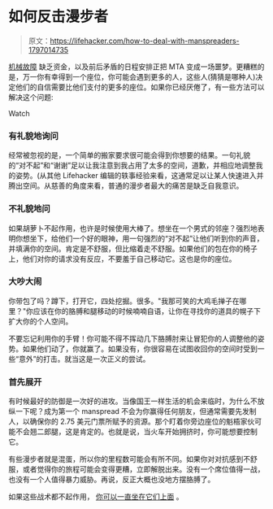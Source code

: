 # 如何反击漫步者

> 原文：<https://lifehacker.com/how-to-deal-with-manspreaders-1797014735>

[机械故障](http://fusion.kinja.com/how-the-mta-got-so-broke-1795903465) 缺乏资金，以及前后矛盾的日程安排正把 MTA 变成一场噩梦。更糟糕的是，万一你有幸得到一个座位，你可能会遇到更多的人，这些人(猜猜是哪种人)决定他们的自信需要比他们支付的更多的座位。如果你已经厌倦了，有一些方法可以解决这个问题:

Watch

### 有礼貌地询问

经常被忽视的是，一个简单的搬家要求很可能会得到你想要的结果。一句礼貌的“对不起”和“谢谢”足以让我注意到我占用了太多的空间，道歉，并相应地调整我的姿势。(从其他 Lifehacker 编辑的轶事经验来看，这通常足以让某人快速进入并腾出空间。从慈善的角度来看，普通的漫步者最大的痛苦是缺乏自我意识。

### 不礼貌地问

如果胡萝卜不起作用，也许是时候使用大棒了。想坐在一个男式的邻座？强烈地表明你想坐下，给他们一个好的眼神，用一句强烈的“对不起”让他们听到你的声音，并填满你的空间。肯定是不舒服，但比缩着走不舒服。如果他们的包在你的椅子上，他们对你的请求没有反应，不要羞于自己移动它。这也是你的座位。

### 大吵大闹

你带包了吗？蹲下，打开它，四处挖掘。很多。"我那可笑的大鸡毛掸子在哪里？"你应该在你的胳膊和腿移动的时候喃喃自语，让你在寻找你的道具的幌子下扩大你的个人空间。

不要忘记利用你的手臂！你可能不得不挥动几下胳膊肘来让冒犯你的人调整他的姿势。如果他们动了，你就赢了。如果没有，你很容易在试图收回你的空间时受到一些“意外”的打击。就当这是一次正义的尝试。

### 首先展开

有时候最好的防御是一次好的进攻。当像国王一样生活的机会来临时，为什么不放纵一下呢？成为第一个 manspread 不会为你赢得任何朋友，但通常需要先发制人，以确保你的 2.75 美元门票所赋予的资源。那个盯着你旁边座位的魁梧家伙可能不会翘二郎腿，这是肯定的。也就是说，当火车开始拥挤时，你可能想要控制它。

有些漫步者就是混蛋，所以你的里程数可能会有所不同。如果你对对抗感到不舒服，或者觉得你的旅程可能会变得更糟，立即解脱出来。没有一个席位值得一战，也没有一个人值得暴力威胁。再说，反正大概也没地方摆胳膊了。

如果这些战术都不起作用， [你可以一直坐在它们上面](http://www.xojane.com/issues/sitting-on-manspreaders) 。